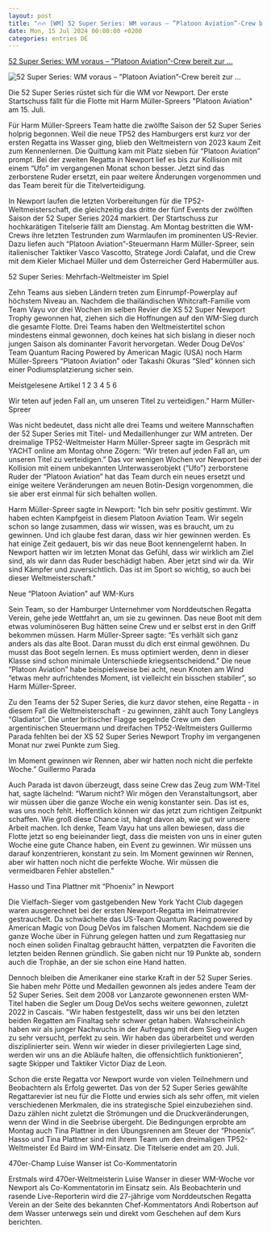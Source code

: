 ```yaml
---
layout: post
title: "🔥🔥 [WM] 52 Super Series: WM voraus – ”Platoon Aviation”-Crew bereit zur ..."
date: Mon, 15 Jul 2024 00:00:00 +0200
categories: entries DE
---
```

[52 Super Series: WM voraus – ”Platoon Aviation”-Crew bereit zur ...](https://www.yacht.de/regatta/wettfahrten/52-super-series-wm-voraus-platoon-aviation-crew-bereit-zur-titelverteidigung/)

![52 Super Series: WM voraus – ”Platoon Aviation”-Crew bereit zur ...](https://media.delius-klasing.de/dk-wassersport/fl_progressive,f_jpg,c_fill,g_face:center,h_561,w_1068/q_auto:eco/yacht/240611-52ss-nm-7417-2_608268cb3e39476ae531329d4e04ce9e)

Die 52 Super Series rüstet sich für die WM vor Newport. Der erste Startschuss fällt für die Flotte mit Harm Müller-Spreers "Platoon Aviation" am 15. Juli.

Für Harm Müller-Spreers Team hatte die zwölfte Saison der 52 Super Series holprig begonnen. Weil die neue TP52 des Hamburgers erst kurz vor der ersten Regatta ins Wasser ging, blieb den Weltmeistern von 2023 kaum Zeit zum Kennenlernen. Die Quittung kam mit Platz sieben für “Platoon Aviation” prompt. Bei der zweiten Regatta in Newport lief es bis zur Kollision mit einem “Ufo” im vergangenen Monat schon besser. Jetzt sind das zerborstene Ruder ersetzt, ein paar weitere Änderungen vorgenommen und das Team bereit für die Titelverteidigung.

In Newport laufen die letzten Vorbereitungen für die TP52-Weltmeisterschaft, die gleichzeitig das dritte der fünf Events der zwölften Saison der 52 Super Series 2024 markiert. Der Startschuss zur hochkarätigen Titelserie fällt am Dienstag. Am Montag bestritten die WM-Crews ihre letzten Testrunden zum Warmlaufen im prominenten US-Revier. Dazu liefen auch “Platoon Aviation”-Steuermann Harm Müller-Spreer, sein italienischer Taktiker Vasco Vascotto, Stratege Jordi Calafat, und die Crew mit dem Kieler Michael Müller und dem Österreicher Gerd Habermüller aus.

52 Super Series: Mehrfach-Weltmeister im Spiel

Zehn Teams aus sieben Ländern treten zum Einrumpf-Powerplay auf höchstem Niveau an. Nachdem die thailändischen Whitcraft-Familie vom Team Vayu vor drei Wochen im selben Revier die XS 52 Super Newport Trophy gewonnen hat, ziehen sich die Hoffnungen auf den WM-Sieg durch die gesamte Flotte. Drei Teams haben den Weltmeistertitel schon mindestens einmal gewonnen, doch keines hat sich bislang in dieser noch jungen Saison als dominanter Favorit hervorgetan. Weder Doug DeVos' Team Quantum Racing Powered by American Magic (USA) noch Harm Müller-Spreers “Platoon Aviation” oder Takashi Okuras “Sled” können sich einer Podiumsplatzierung sicher sein.

Meistgelesene Artikel 1 2 3 4 5 6

Wir teten auf jeden Fall an, um unseren Titel zu verteidigen.” Harm Müller-Spreer

Was nicht bedeutet, dass nicht alle drei Teams und weitere Mannschaften der 52 Super Series mit Titel- und Medaillenhunger zur WM antreten. Der dreimalige TP52-Weltmeister Harm Müller-Spreer sagte im Gespräch mit YACHT online am Montag ohne Zögern: “Wir treten auf jeden Fall an, um unseren Titel zu verteidigen.” Das vor wenigen Wochen vor Newport bei der Kollision mit einem unbekannten Unterwasserobjekt (”Ufo”) zerborstene Ruder der “Platoon Aviation” hat das Team durch ein neues ersetzt und einige weitere Veränderungen am neuen Botin-Design vorgenommen, die sie aber erst einmal für sich behalten wollen.

Harm Müller-Spreer sagte in Newport: "Ich bin sehr positiv gestimmt. Wir haben echten Kampfgeist in diesem Platoon Aviation Team. Wir segeln schon so lange zusammen, dass wir wissen, was es braucht, um zu gewinnen. Und ich glaube fest daran, dass wir hier gewinnen werden. Es hat einige Zeit gedauert, bis wir das neue Boot kennengelernt haben. In Newport hatten wir im letzten Monat das Gefühl, dass wir wirklich am Ziel sind, als wir dann das Ruder beschädigt haben. Aber jetzt sind wir da. Wir sind Kämpfer und zuversichtlich. Das ist im Sport so wichtig, so auch bei dieser Weltmeisterschaft."

Neue “Platoon Aviation” auf WM-Kurs

Sein Team, so der Hamburger Unternehmer vom Norddeutschen Regatta Verein, gehe jede Wettfahrt an, um sie zu gewinnen. Das neue Boot mit dem etwas voluminöseren Bug hätten seine Crew und er selbst erst in den Griff bekommen müssen. Harm Müller-Spreer sagte: “Es verhält sich ganz anders als das alte Boot. Daran musst du dich erst einmal gewöhnen. Du musst das Boot segeln lernen. Es muss optimiert werden, denn in dieser Klasse sind schon minimale Unterschiede kriegsentscheidend.” Die neue “Platoon Aviation” habe beispielsweise bei acht, neun Knoten am Wind “etwas mehr aufrichtendes Moment, ist vielleicht ein bisschen stabiler”, so Harm Müller-Spreer.

Zu den Teams der 52 Super Series, die kurz davor stehen, eine Regatta - in diesem Fall die Weltmeisterschaft - zu gewinnen, zählt auch Tony Langleys “Gladiator”. Die unter britischer Flagge segelnde Crew um den argentinischen Steuermann und dreifachen TP52-Weltmeisters Guillermo Parada fehlten bei der XS 52 Super Series Newport Trophy im vergangenen Monat nur zwei Punkte zum Sieg.

Im Moment gewinnen wir Rennen, aber wir hatten noch nicht die perfekte Woche.” Guillermo Parada

Auch Parada ist davon überzeugt, dass seine Crew das Zeug zum WM-Titel hat, sagte lächelnd: “Warum nicht? Wir mögen den Veranstaltungsort, aber wir müssen über die ganze Woche ein wenig konstanter sein. Das ist es, was uns noch fehlt. Hoffentlich können wir das jetzt zum richtigen Zeitpunkt schaffen. Wie groß diese Chance ist, hängt davon ab, wie gut wir unsere Arbeit machen. Ich denke, Team Vayu hat uns allen bewiesen, dass die Flotte jetzt so eng beieinander liegt, dass die meisten von uns in einer guten Woche eine gute Chance haben, ein Event zu gewinnen. Wir müssen uns darauf konzentrieren, konstant zu sein. Im Moment gewinnen wir Rennen, aber wir hatten noch nicht die perfekte Woche. Wir müssen die vermeidbaren Fehler abstellen."

Hasso und Tina Plattner mit “Phoenix” in Newport

Die Vielfach-Sieger vom gastgebenden New York Yacht Club dagegen waren ausgerechnet bei der ersten Newport-Regatta im Heimatrevier gestrauchelt. Da schwächelte das US-Team Quantum Racing powered by American Magic von Doug DeVos im falschen Moment. Nachdem sie die ganze Woche über in Führung gelegen hatten und zum Regattasieg nur noch einen soliden Finaltag gebraucht hätten, verpatzten die Favoriten die letzten beiden Rennen gründlich. Sie gaben nicht nur 19 Punkte ab, sondern auch die Trophäe, an der sie schon eine Hand hatten.

Dennoch bleiben die Amerikaner eine starke Kraft in der 52 Super Series. Sie haben mehr Pötte und Medaillen gewonnen als jedes andere Team der 52 Super Series. Seit dem 2008 vor Lanzarote gewonnenen ersten WM-Titel haben die Segler um Doug DeVos sechs weitere gewonnen, zuletzt 2022 in Cascais. "Wir haben festgestellt, dass wir uns bei den letzten beiden Regatten am Finaltag sehr schwer getan haben. Wahrscheinlich haben wir als junger Nachwuchs in der Aufregung mit dem Sieg vor Augen zu sehr versucht, perfekt zu sein. Wir haben das überarbeitet und werden disziplinierter sein. Wenn wir wieder in dieser privilegierten Lage sind, werden wir uns an die Abläufe halten, die offensichtlich funktionieren”, sagte Skipper und Taktiker Victor Diaz de Leon.

Schon die erste Regatta vor Newport wurde von vielen Teilnehmern und Beobachtern als Erfolg gewertet. Das von der 52 Super Series gewählte Regattarevier ist neu für die Flotte und erwies sich als sehr offen, mit vielen verschiedenen Merkmalen, die ins strategische Spiel einzubeziehen sind. Dazu zählen nicht zuletzt die Strömungen und die Druckveränderungen, wenn der Wind in die Seebrise übergeht. Die Bedingungen erprobte am Montag auch Tina Plattner in den Übungsrennen am Steuer der “Phoenix”. Hasso und Tina Plattner sind mit ihrem Team um den dreimaligen TP52-Weltmeister Ed Baird im WM-Einsatz. Die Titelserie endet am 20. Juli.

470er-Champ Luise Wanser ist Co-Kommentatorin

Erstmals wird 470er-Weltmeisterin Luise Wanser in dieser WM-Woche vor Newport als Co-Kommentatorin im Einsatz sein. Als Beobachterin und rasende Live-Reporterin wird die 27-jährige vom Norddeutschen Regatta Verein an der Seite des bekannten Chef-Kommentators Andi Robertson auf dem Wasser unterwegs sein und direkt vom Geschehen auf dem Kurs berichten.

